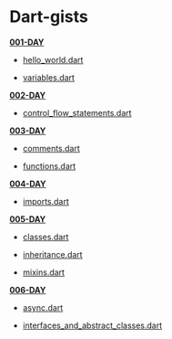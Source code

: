 Dart-gists
=====


[__001-DAY__](001-DAY)

- [hello_world.dart](001-DAY/hello_world.dart)

- [variables.dart](001-DAY/variables.dart)


[__002-DAY__](002-DAY)

- [control_flow_statements.dart](002-DAY/control_flow_statements.dart)




[__003-DAY__](003-DAY)

- [comments.dart](003-DAY/comments.dart)

- [functions.dart](003-DAY/functions.dart)


[__004-DAY__](004-DAY)

- [imports.dart](004-DAY/imports.dart)

[__005-DAY__](005-DAY)

- [classes.dart](005-DAY/classes.dart)

- [inheritance.dart](005-DAY/inheritance.dart)

- [mixins.dart](005-DAY/mixins.dart)


[__006-DAY__](006-DAY)

- [async.dart](006-DAY/async.dart)

- [interfaces_and_abstract_classes.dart](006-DAY/interfaces_and_abstract_classes.dart)